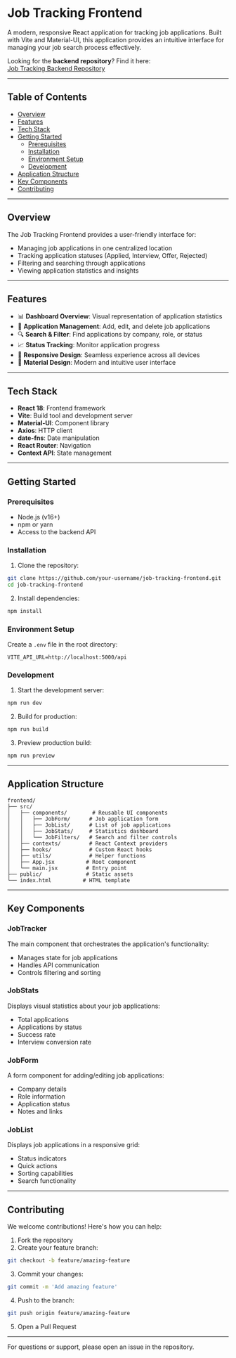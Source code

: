 # Job Tracking Frontend

A modern, responsive React application for tracking job applications. Built with Vite and Material-UI, this application provides an intuitive interface for managing your job search process effectively.

Looking for the **backend repository**? Find it here:  
[Job Tracking Backend Repository](https://github.com/snehalsaurabh/JobTracker-Server)

---

## Table of Contents
- [Overview](#overview)
- [Features](#features)
- [Tech Stack](#tech-stack)
- [Getting Started](#getting-started)
  - [Prerequisites](#prerequisites)
  - [Installation](#installation)
  - [Environment Setup](#environment-setup)
  - [Development](#development)
- [Application Structure](#application-structure)
- [Key Components](#key-components)
- [Contributing](#contributing)

---

## Overview

The Job Tracking Frontend provides a user-friendly interface for:
- Managing job applications in one centralized location
- Tracking application statuses (Applied, Interview, Offer, Rejected)
- Filtering and searching through applications
- Viewing application statistics and insights

---

## Features

- 📊 **Dashboard Overview**: Visual representation of application statistics
- 📝 **Application Management**: Add, edit, and delete job applications
- 🔍 **Search & Filter**: Find applications by company, role, or status
- 📈 **Status Tracking**: Monitor application progress
- 📱 **Responsive Design**: Seamless experience across all devices
- 🎨 **Material Design**: Modern and intuitive user interface

---

## Tech Stack

- **React 18**: Frontend framework
- **Vite**: Build tool and development server
- **Material-UI**: Component library
- **Axios**: HTTP client
- **date-fns**: Date manipulation
- **React Router**: Navigation
- **Context API**: State management

---

## Getting Started

### Prerequisites
- Node.js (v16+)
- npm or yarn
- Access to the backend API

### Installation

1. Clone the repository:
```bash
git clone https://github.com/your-username/job-tracking-frontend.git
cd job-tracking-frontend
```

2. Install dependencies:
```bash
npm install
```

### Environment Setup

Create a `.env` file in the root directory:
```properties
VITE_API_URL=http://localhost:5000/api
```

### Development

1. Start the development server:
```bash
npm run dev
```

2. Build for production:
```bash
npm run build
```

3. Preview production build:
```bash
npm run preview
```

---

## Application Structure

```
frontend/
├── src/
│   ├── components/        # Reusable UI components
│   │   ├── JobForm/      # Job application form
│   │   ├── JobList/      # List of job applications
│   │   ├── JobStats/     # Statistics dashboard
│   │   └── JobFilters/   # Search and filter controls
│   ├── contexts/         # React Context providers
│   ├── hooks/            # Custom React hooks
│   ├── utils/            # Helper functions
│   ├── App.jsx          # Root component
│   └── main.jsx         # Entry point
├── public/              # Static assets
└── index.html          # HTML template
```

---

## Key Components

### JobTracker
The main component that orchestrates the application's functionality:
- Manages state for job applications
- Handles API communication
- Controls filtering and sorting

### JobStats
Displays visual statistics about your job applications:
- Total applications
- Applications by status
- Success rate
- Interview conversion rate

### JobForm
A form component for adding/editing job applications:
- Company details
- Role information
- Application status
- Notes and links

### JobList
Displays job applications in a responsive grid:
- Status indicators
- Quick actions
- Sorting capabilities
- Search functionality

---

## Contributing

We welcome contributions! Here's how you can help:

1. Fork the repository
2. Create your feature branch:
```bash
git checkout -b feature/amazing-feature
```

3. Commit your changes:
```bash
git commit -m 'Add amazing feature'
```

4. Push to the branch:
```bash
git push origin feature/amazing-feature
```

5. Open a Pull Request

---

For questions or support, please open an issue in the repository.